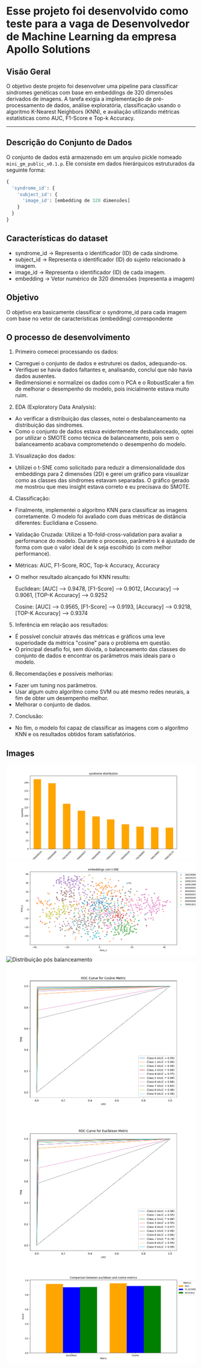 # Esse projeto foi desenvolvido como teste para a vaga de Desenvolvedor de Machine Learning da empresa Apollo Solutions

## Visão Geral

O objetivo deste projeto foi desenvolver uma pipeline para classificar síndromes genéticas com base em embeddings de 320 dimensões derivados de imagens. 
A tarefa exigia a implementação de pré-processamento de dados, análise exploratória, classificação usando o algoritmo K-Nearest Neighbors (KNN), e avaliação utilizando métricas estatísticas como AUC, F1-Score e Top-k Accuracy.

---

## Descrição do Conjunto de Dados

O conjunto de dados está armazenado em um arquivo pickle nomeado `mini_gm_public_v0.1.p`. Ele consiste em dados hierárquicos estruturados da seguinte forma:

```python
{
  'syndrome_id': {
    'subject_id': {
      'image_id': [embedding de 320 dimensões]
    }
  }
}

```

## Características do dataset

* syndrome_id -> Representa o identificador (ID) de cada síndrome.
* subject_id -> Representa o identificador (ID) do sujeito relacionado à imagem.
* image_id -> Representa o identificador (ID) de cada imagem.
* embedding -> Vetor numérico de 320 dimensões (representa a imagem)


## Objetivo

O objetivo era basicamente classificar o syndrome_id para cada imagem com base no vetor de características (embedding) correspondente

## O processo de desenvolvimento

1. Primeiro comecei processando os dados:

* Carreguei o conjunto de dados e estruturei os dados, adequando-os.
* Verifiquei se havia dados faltantes e, analisando, concluí que não havia dados ausentes.
* Redimensionei e normalizei os dados com o PCA e o RobustScaler a fim de melhorar o desempenho do modelo, pois inicialmente estava muito ruim.

2. EDA (Exploratory Data Analysis):

* Ao verificar a distribuição das classes, notei o desbalanceamento na distribuição das síndromes.
* Como o conjunto de dados estava evidentemente desbalanceado, optei por utilizar o SMOTE como técnica de balanceamento, pois sem o balanceamento acabava comprometendo o desempenho do modelo.

3. Visualização dos dados:

* Utilizei o t-SNE como solicitado para reduzir a dimensionalidade dos embeddings para 2 dimensões (2D) e gerei um gráfico para visualizar como as classes das síndromes estavam separadas. O gráfico gerado me mostrou que meu insight estava correto e eu precisava do SMOTE.

4. Classificação:

* Finalmente, implementei o algorítmo KNN para classificar as imagens corretamente. O modelo foi avaliado com duas métricas de distância diferentes: Euclidiana e Cosseno.

* Validação Cruzada: Utilizei a 10-fold-cross-validation para avaliar a performance do modelo. Durante o processo,  parâmetro k é ajustado de forma com que o valor ideal de k seja escolhido (o com melhor performance).

* Métricas: AUC, F1-Score, ROC, Top-k Accuracy, Accuracy

* O melhor resultado alcançado foi KNN results:

    Euclidean: 
    [AUC] --> 0.9478, 
    [F1-Score] --> 0.9012, 
    [Accuracy] --> 0.9061,
    [TOP-K Accuracy] --> 0.9252

    Cosine: 
    [AUC] --> 0.9565, 
    [F1-Score] --> 0.9193, 
    [Accuracy] --> 0.9218,
    [TOP-K Accuracy] -->  0.9374

5. Inferência em relação aos resultados:

* É possível concluir através das métricas e gráficos uma leve superiodade da métrica "cosine" para o problema em questão.
* O principal desafio foi, sem dúvida, o balanceamento das classes do conjunto de dados e encontrar os parâmetros mais ideais para o modelo.

6. Recomendações e possíveis melhorias:

* Fazer um tuning nos parâmetros.
* Usar algum outro algorítmo como SVM ou até mesmo redes neurais, a fim de obter um desempenho melhor.
* Melhorar o conjunto de dados.

7. Conclusão:

* No fim, o modelo foi capaz de classificar as imagens com o algorítmo KNN e os resultados obtidos foram satisfatórios.

## Images
![Distribuição dos dados](images/distribution.png)
![Embeddings](images/embeddings-tsne.png)
![Distribuição pós balanceamento](images/distribution-SMOTE.png)
![Curva ROC com a métrica "cosine"](images/ROC-cosine.png)
![Curva ROC com a métrica "euclidean"](images/ROC-euclidean.png)
![Comparação de desempenho entre as métricas](images/comparison.png)





